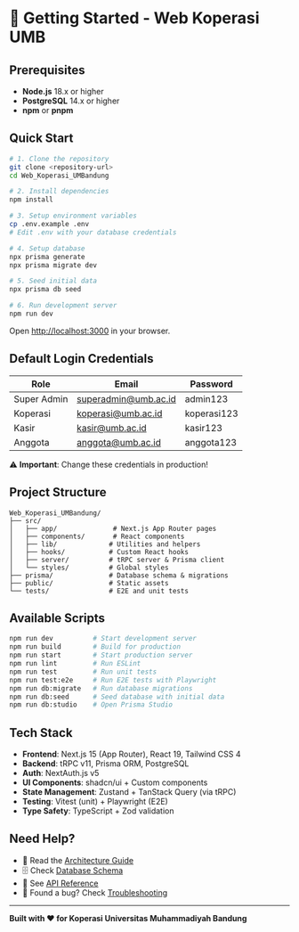 # 🚀 Getting Started - Web Koperasi UMB

## Prerequisites

- **Node.js** 18.x or higher
- **PostgreSQL** 14.x or higher
- **npm** or **pnpm**

## Quick Start

```bash
# 1. Clone the repository
git clone <repository-url>
cd Web_Koperasi_UMBandung

# 2. Install dependencies
npm install

# 3. Setup environment variables
cp .env.example .env
# Edit .env with your database credentials

# 4. Setup database
npx prisma generate
npx prisma migrate dev

# 5. Seed initial data
npx prisma db seed

# 6. Run development server
npm run dev
```

Open [http://localhost:3000](http://localhost:3000) in your browser.

## Default Login Credentials

| Role        | Email                | Password    |
| ----------- | -------------------- | ----------- |
| Super Admin | superadmin@umb.ac.id | admin123    |
| Koperasi    | koperasi@umb.ac.id   | koperasi123 |
| Kasir       | kasir@umb.ac.id      | kasir123    |
| Anggota     | anggota@umb.ac.id    | anggota123  |

⚠️ **Important**: Change these credentials in production!

## Project Structure

```
Web_Koperasi_UMBandung/
├── src/
│   ├── app/              # Next.js App Router pages
│   ├── components/       # React components
│   ├── lib/             # Utilities and helpers
│   ├── hooks/           # Custom React hooks
│   ├── server/          # tRPC server & Prisma client
│   └── styles/          # Global styles
├── prisma/              # Database schema & migrations
├── public/              # Static assets
└── tests/               # E2E and unit tests
```

## Available Scripts

```bash
npm run dev          # Start development server
npm run build        # Build for production
npm run start        # Start production server
npm run lint         # Run ESLint
npm run test         # Run unit tests
npm run test:e2e     # Run E2E tests with Playwright
npm run db:migrate   # Run database migrations
npm run db:seed      # Seed database with initial data
npm run db:studio    # Open Prisma Studio
```

## Tech Stack

- **Frontend**: Next.js 15 (App Router), React 19, Tailwind CSS 4
- **Backend**: tRPC v11, Prisma ORM, PostgreSQL
- **Auth**: NextAuth.js v5
- **UI Components**: shadcn/ui + Custom components
- **State Management**: Zustand + TanStack Query (via tRPC)
- **Testing**: Vitest (unit) + Playwright (E2E)
- **Type Safety**: TypeScript + Zod validation

## Need Help?

- 📖 Read the [Architecture Guide](./ARCHITECTURE.md)
- 🗄️ Check [Database Schema](./DATABASE.md)
- 🔌 See [API Reference](./API-REFERENCE.md)
- 🐛 Found a bug? Check [Troubleshooting](./TROUBLESHOOTING.md)

---

**Built with ❤️ for Koperasi Universitas Muhammadiyah Bandung**
